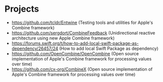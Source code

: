 # Projects

* https://github.com/tcldr/Entwine (Testing tools and utilities for Apple's Combine framework)
* https://github.com/sergdort/CombineFeedback (Unidirectional reactive architecture using new Apple Combine framework)
* https://forums.swift.org/t/how-to-add-local-swift-package-as-dependency/26457/24 (How to add local Swift Package as dependency)
* https://github.com/OpenCombine/OpenCombine (Open source implementation of Apple's Combine framework for processing values over time)
* https://github.com/cx-org/CombineX (Open source implementation of Apple's Combine framework for processing values over time)
